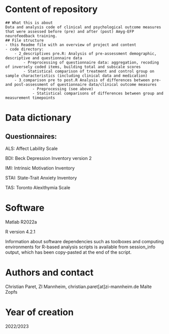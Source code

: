 # Content of repository
	## What this is about
	Data and analysis code of clinical and psychological outcome measures that were assessed before (pre) and after (post) Amyg-EFP neurofeedback training.
	## File structure
	- this Readme file with an overview of project and content
	- code directory:
		- 2_descriptives pre.R: Analysis of pre-assessment demographic, descriptive and questionnaire data
			- Preprocessing of questionnaire data: aggregation, recoding of inversely coded items, building total and subscale scores
			- Statistical comparison of treatment and control group on sample characteristics (including clinical data and medication)
		- 3_comparison pre to post.R Analysis of differences between pre- and post-assessment of questionnaire data/clinical outcome measures
				- Preprocessing (see above)
				- Statistical comparisons of differences between group and measurement timepoints

# Data dictionary
## Questionnaires:
ALS: Affect Lability Scale

BDI: Beck Depression Inventory version 2

IMI: Intrinsic Motivation Inventory

STAI: State-Trait Anxiety Inventory

TAS: Toronto Alexithymia Scale

# Software
Matlab R2022a

R version 4.2.1

Information about software dependencies such as toolboxes and computing environments for R-based analysis scripts is available from session_info output, which has been copy-pasted at the end of the script.

# Authors and contact
Christian Paret, ZI Mannheim, christian.paret[at]zi-mannheim.de
Malte Zopfs

# Year of creation 
2022/2023

